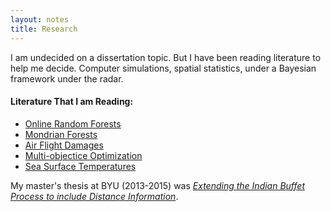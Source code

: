 ```yaml
---
layout: notes
title: Research
---
```


I am undecided on a dissertation topic. But I have been reading literature to help me decide. Computer simulations, spatial statistics, under a Bayesian framework under the radar.

#### Literature That I am Reading:

- [Online Random Forests](/assets/litreview/orf.pdf)
- [Mondrian Forests](/assets/litreview/mondrian.pdf)
- [Air Flight Damages](/assets/litreview/airflightdamage.pdf)
- [Multi-objectice Optimization](/assets/litreview/optimAir.pdf)
- [Sea Surface Temperatures](/assets/litreview/sst.pdf)

My master's thesis at BYU (2013-2015) was [*Extending the Indian Buffet Process to include Distance Information*](/assets/misc/masterLui.pdf). 


